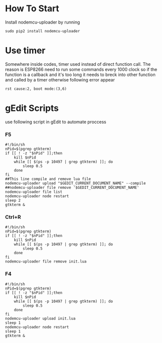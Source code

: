 # How To Start

Install nodemcu-uploader by running

```
sudo pip2 install nodemcu-uploader
```

# Use timer
Somewhere inside codes, timer used instead of direct function call.
The reason is ESP8266 need to run some commands every 1000 clock so if the function is a callback and it's too long it needs to breck into other function and called by a timer otherwise following error appear
```
rst cause:2, boot mode:(3,6)
```


# gEdit Scripts
use following script in gEdit to automate proccess

### F5

```
#!/bin/sh
nPid=$(pgrep gtkterm)
if [[ ! -z "$nPid" ]];then
	kill $nPid 
	while [[ $(ps -p 10497 | grep gtkterm) ]]; do
		sleep 0.5
	done
fi
##This line compile and remove lua file
nodemcu-uploader upload "$GEDIT_CURRENT_DOCUMENT_NAME" --compile
##nodemcu-uploader file remove '$GEDIT_CURRENT_DOCUMENT_NAME'
nodemcu-uploader file list
nodemcu-uploader node restart
sleep 2
gtkterm &
```

### Ctrl+R

```
#!/bin/sh
nPid=$(pgrep gtkterm)
if [[ ! -z "$nPid" ]];then
	kill $nPid 
	while [[ $(ps -p 10497 | grep gtkterm) ]]; do
		sleep 0.5
	done
fi
nodemcu-uploader file remove init.lua
```

### F4

```
#!/bin/sh
nPid=$(pgrep gtkterm)
if [[ ! -z "$nPid" ]];then
	kill $nPid 
	while [[ $(ps -p 10497 | grep gtkterm) ]]; do
		sleep 0.5
	done
fi
nodemcu-uploader upload init.lua
sleep 1
nodemcu-uploader node restart
sleep 1
gtkterm &
```
